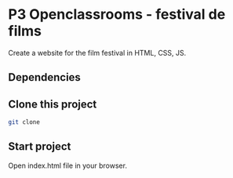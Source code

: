 # P3 Openclassrooms - festival de films

Create a website for the film festival in HTML, CSS, JS.

## Dependencies

## Clone this project

```bash
git clone
``` 

## Start project

Open index.html file in your browser.